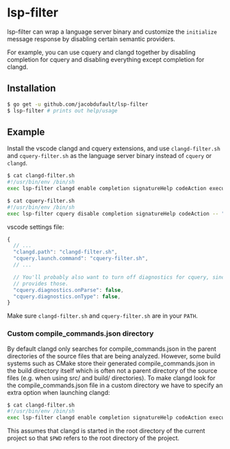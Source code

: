 # lsp-filter

lsp-filter can wrap a language server binary and customize the `initialize`
message response by disabling certain semantic providers.

For example, you can use cquery and clangd together by disabling completion for
cquery and disabling everything except completion for clangd.

## Installation

```sh
$ go get -u github.com/jacobdufault/lsp-filter
$ lsp-filter # prints out help/usage
```

## Example

Install the vscode clangd and cquery extensions, and use `clangd-filter.sh` and
`cquery-filter.sh` as the language server binary instead of `cquery` or
`clangd`.

```sh
$ cat clangd-filter.sh
#!/usr/bin/env /bin/sh
exec lsp-filter clangd enable completion signatureHelp codeAction executeCommand -- "$@"

$ cat cquery-filter.sh
#!/usr/bin/env /bin/sh
exec lsp-filter cquery disable completion signatureHelp codeAction -- "$@"
```

vscode settings file:

```js
{
  // ...
  "clangd.path": "clangd-filter.sh",
  "cquery.launch.command": "cquery-filter.sh",
  // ...

  // You'll probably also want to turn off diagnostics for cquery, since clangd
  // provides those.
  "cquery.diagnostics.onParse": false,
  "cquery.diagnostics.onType": false,
}
```

Make sure `clangd-filter.sh` and `cquery-filter.sh` are in your `PATH`.

### Custom compile_commands.json directory

By default clangd only searches for compile_commands.json in the parent
directories of the source files that are being analyzed. However, some build
systems such as CMake store their generated compile_commands.json in the build
directory itself which is often not a parent directory of the source files (e.g.
when using src/ and build/ directories). To make clangd look for the
compile_commands.json file in a custom directory we have to specify an extra
option when launching clangd:

```sh
$ cat clangd-filter.sh
#!/usr/bin/env /bin/sh
exec lsp-filter clangd enable completion signatureHelp codeAction executeCommand -- -compile-commands-dir=$PWD/build "$@"
```

This assumes that clangd is started in the root directory of the current
project so that `$PWD` refers to the root directory of the project.
